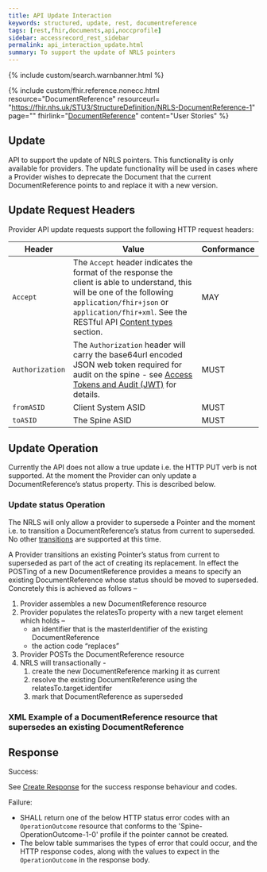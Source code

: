 ```yaml
---
title: API Update Interaction
keywords: structured, update, rest, documentreference
tags: [rest,fhir,documents,api,noccprofile]
sidebar: accessrecord_rest_sidebar
permalink: api_interaction_update.html
summary: To support the update of NRLS pointers
---
```


{% include custom/search.warnbanner.html %}

{% include custom/fhir.reference.nonecc.html resource="DocumentReference" resourceurl= "https://fhir.nhs.uk/STU3/StructureDefinition/NRLS-DocumentReference-1" page="" fhirlink="[DocumentReference](https://www.hl7.org/fhir/STU3/documentreference.html)" content="User Stories" %}


## Update ##

API to support the update of NRLS pointers. This functionality is only available for providers.
The update functionality will be used in cases where a Provider wishes to deprecate the Document that the current DocumentReference points to and replace it with a new version.

## Update Request Headers ##

Provider API update requests support the following HTTP request headers:

| Header               | Value |Conformance |
|----------------------|-------|-------|
| `Accept`      | The `Accept` header indicates the format of the response the client is able to understand, this will be one of the following <code class="highlighter-rouge">application/fhir+json</code> or <code class="highlighter-rouge">application/fhir+xml</code>. See the RESTful API [Content types](development_general_api_guidance.html#content-types) section. | MAY |
| `Authorization`      | The `Authorization` header will carry the base64url encoded JSON web token required for audit on the spine - see [Access Tokens and Audit (JWT)](integration_access_tokens_and_audit_JWT.html) for details. |  MUST |
| `fromASID`           | Client System ASID | MUST |
| `toASID`             | The Spine ASID | MUST |


## Update Operation ##

Currently the API does not allow a true update i.e. the HTTP PUT verb is not supported. 
At the moment the Provider can only update a DocumentReference’s status property. This is described below.

### Update status Operation ###

The NRLS will only allow a provider to supersede a Pointer and the moment i.e. to transition a DocumentReference’s status from 
current to superseded. No other [transitions](/pointer_lifecycle.html) are supported at this time.

A Provider transitions an existing Pointer’s status from current to superseded as part of the act of creating its replacement. In effect the POSTing of a new DocumentReference provides a means to specify an existing DocumentReference whose status should be moved to superseded. Concretely this is achieved as follows –

1.	Provider assembles a new DocumentReference resource
2.	Provider populates the relatesTo property with a new target element which holds  –
	- an identifier that is the masterIdentifier of the existing DocumentReference
	- the action code “replaces”
3.	Provider POSTs the DocumentReference resource
4.	NRLS will transactionally -
	1. create the new DocumentReference marking it as current
	2. resolve the existing DocumentReference using the relatesTo.target.identifer
	3. mark that DocumentReference as superseded

### XML Example of a DocumentReference resource that supersedes an existing DocumentReference ###

<!--<script src="https://gist.github.com/sufyanpat/b85394951c3df416e3001611238ffd3b.js"></script>-->
<script src="https://gist.github.com/sufyanpat/22bd1935648a7055f0836ed888917b85.js"></script>

## Response ##

Success:

See [Create Response](/api_interaction_create.html#create-response) for the success response behaviour and codes.


Failure:


- SHALL return one of the below HTTP status error codes with an `OperationOutcome` resource that conforms to the 'Spine-OperationOutcome-1-0' profile if the pointer cannot be created.
- The below table summarises the types of error that could occur, and the HTTP response codes, along with the values to expect in the `OperationOutcome` in the response body.

